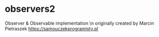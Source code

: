 # observers2

Observer & Observable implementation \\n
originally created by Marcin Pietraszek https://samouczekprogramisty.pl
